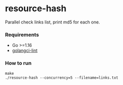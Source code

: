 # resource-hash

Parallel check links list, print md5 for each one.

### Requirements

* Go >=1.16
* [golangci-lint](https://golangci-lint.run/usage/install/)

### How to run

```shell
make
./resource-hash --concurrency=5 --filename=links.txt
```
